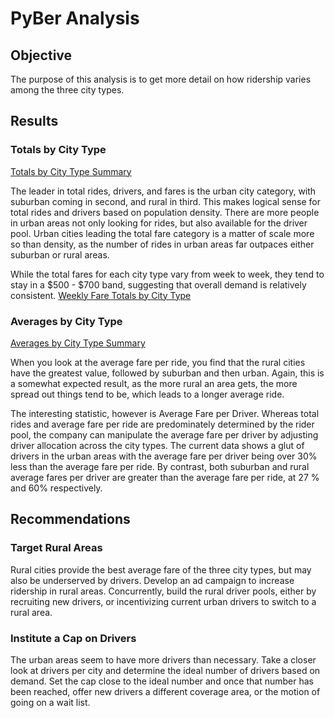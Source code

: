 # PyBer Analysis

## Objective
The purpose of this analysis is to get more detail on how ridership varies among the three city types.

## Results
### Totals by City Type
[Totals by City Type Summary](Analysis/Totals_by_Type.png)
<p>The leader in total rides, drivers, and fares is the urban city category, with suburban coming in second, and rural in third. This makes logical sense for total rides and drivers based on population density. There are more people in urban areas not only looking for rides, but also available for the driver pool. Urban cities leading the total fare category is a matter of scale more so than density, as the number of rides in urban areas far outpaces either suburban or rural areas.

 While the total fares for each city type vary from week to week, they tend to stay in a $500 - $700 band, suggesting that overall demand is relatively consistent. [Weekly Fare Totals by City Type](Analysis/Pyber_fare_summary.png)
### Averages by City Type
[Averages by City Type Summary](Analysis/Averages_by_Type.png)
<p>When you look at the average fare per ride, you find that the rural cities have the greatest value, followed by suburban and then urban. Again, this is a somewhat expected result, as the more rural an area gets, the more spread out things tend to be, which leads to a longer average ride.

The interesting statistic, however is Average Fare per Driver. Whereas total rides and average fare per ride are predominately determined by the rider pool, the company can manipulate the average fare per driver by adjusting driver allocation across the city types. The current data shows a glut of drivers in the urban areas with the average fare per driver being over 30% less than the average fare per ride. By contrast, both suburban and rural average fares per driver are greater than the average fare per ride, at 27 % and 60% respectively. 


## Recommendations
### Target Rural Areas
Rural cities provide the best average fare of the three city types, but may also be underserved by drivers. Develop an ad campaign to increase ridership in rural areas. Concurrently, build the rural driver pools, either by recruiting new drivers, or incentivizing current urban drivers to switch to a rural area.
 
### Institute a Cap on Drivers
The urban areas seem to have more drivers than necessary. Take a closer look at drivers per city and determine the ideal number of drivers based on demand. Set the cap close to the ideal number and once that number has been reached, offer new drivers a different coverage area, or the motion of going on a wait list.
